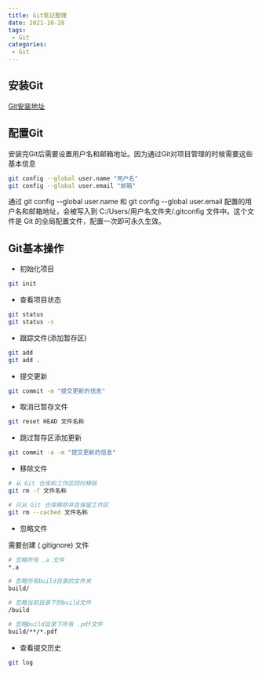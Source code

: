 ```yaml
---
title: Git笔记整理
date: 2021-10-28
tags:
 - Git
categories: 
 - Git
---
```


## 安装Git

[Git安装地址](https://git-scm.com/downloads)

## 配置Git

安装完Git后需要设置用户名和邮箱地址。因为通过Git对项目管理的时候需要这些基本信息

```sh
git config --global user.name "用户名"
git config --global user.email "邮箱"
```

通过 git config --global user.name 和 git config --global user.email 配置的用户名和邮箱地址，会被写入到 C:/Users/用户名文件夹/.gitconfig 文件中。这个文件是 Git 的全局配置文件，配置一次即可永久生效。

## Git基本操作

- 初始化项目

```sh
git init
```
- 查看项目状态

```sh
git status
git status -s
```

- 跟踪文件(添加暂存区)

```sh
git add
git add .
```

- 提交更新

```sh
git commit -m "提交更新的信息"
```

- 取消已暂存文件

```sh
git reset HEAD 文件名称
```

- 跳过暂存区添加更新

```sh
git commit -a -m "提交更新的信息"
```

- 移除文件
```sh
# 从 Git 仓库和工作区同时移除
git rm -f 文件名称

# 只从 Git 仓库移除并且保留工作区
git rm --cached 文件名称
```

- 忽略文件 

需要创建 (.gitignore) 文件

```sh
# 忽略所有 .a 文件
*.a

# 忽略所有build目录的文件夹
build/

# 忽略当前目录下的build文件
/build

# 忽略build目录下所有 .pdf文件
build/**/*.pdf
```


- 查看提交历史

```sh
git log
```